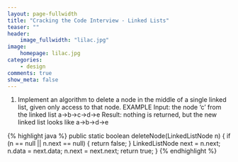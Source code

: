 ```yaml
---
layout: page-fullwidth
title: "Cracking the Code Interview - Linked Lists"
teaser: ""
header:
    image_fullwidth: "lilac.jpg"
image:
    homepage: lilac.jpg
categories:
    - design
comments: true
show_meta: false
---
```


1. Implement an algorithm to delete a node in the middle of a single linked list, given
only access to that node.
EXAMPLE
Input: the node ‘c’ from the linked list a->b->c->d->e
Result: nothing is returned, but the new linked list looks like a->b->d->e

{% highlight java %}
public static boolean deleteNode(LinkedListNode n) {
	if (n == null || n.next == null) {
		return false; 
	}
	LinkedListNode next = n.next;
	n.data = next.data;
	n.next = next.next;
	return true;
}
{% endhighlight %}
